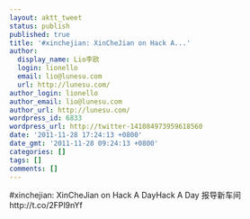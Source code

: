 ```yaml
---
layout: aktt_tweet
status: publish
published: true
title: '#xinchejian: XinCheJian on Hack A...'
author:
  display_name: Lio李欧
  login: lionello
  email: lio@lunesu.com
  url: http://lunesu.com/
author_login: lionello
author_email: lio@lunesu.com
author_url: http://lunesu.com/
wordpress_id: 6833
wordpress_url: http://twitter-141084973959618560
date: '2011-11-28 17:24:13 +0800'
date_gmt: '2011-11-28 09:24:13 +0800'
categories: []
tags: []
comments: []
---
```

<p>#xinchejian: <!--:en-->XinCheJian on Hack A Day<!--:--><!--:zh-->Hack A Day 报导新车间<!--:--> http://t.co/2FPl9nYf</p>
